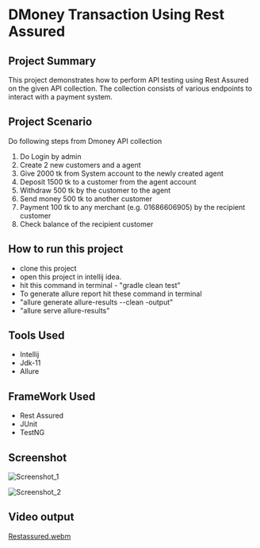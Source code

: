 # DMoney Transaction Using Rest Assured
## Project Summary
This project demonstrates how to perform API testing using Rest Assured on the given API collection. The collection consists of various endpoints to interact with a payment system.
## Project Scenario
Do following steps from Dmoney API collection
1. Do Login by admin
2. Create 2 new customers and a agent
3. Give 2000 tk from System account to the newly created agent
4. Deposit 1500 tk to a customer from the agent account
5. Withdraw 500 tk by the customer to the agent
6. Send money 500 tk to another customer
7. Payment 100 tk to any merchant (e.g. 01686606905) by the recipient customer
8. Check balance of the recipient customer
## How to run this project
* clone this project
* open this project in intellij idea.
* hit this command in terminal - "gradle clean test"
* To generate allure report hit these command in terminal
* "allure generate allure-results --clean -output"
* "allure serve allure-results"
## Tools Used
* Intellij
* Jdk-11
* Allure
## FrameWork Used
* Rest Assured
* JUnit
* TestNG
## Screenshot
![Screenshot_1](https://github.com/user-attachments/assets/c7607ecf-b457-458b-a274-9640721a3b34)

![Screenshot_2](https://github.com/user-attachments/assets/02214196-b9e3-4357-bb3f-d3564db2e223)

## Video output

[Restassured.webm](https://github.com/user-attachments/assets/8431671a-2dc6-4089-8bbc-a9518452ebb9)
